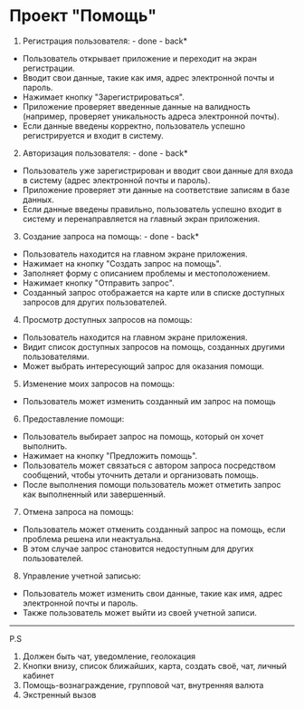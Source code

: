 # Проект "Помощь"

1) Регистрация пользователя: - done - back*

* Пользователь открывает приложение и переходит на экран регистрации.
* Вводит свои данные, такие как имя, адрес электронной почты и пароль.
* Нажимает кнопку "Зарегистрироваться".
* Приложение проверяет введенные данные на валидность (например, проверяет уникальность адреса электронной почты).
* Если данные введены корректно, пользователь успешно регистрируется и входит в систему.

2) Авторизация пользователя: - done - back*

* Пользователь уже зарегистрирован и вводит свои данные для входа в систему (адрес электронной почты и пароль).
* Приложение проверяет эти данные на соответствие записям в базе данных.
* Если данные введены правильно, пользователь успешно входит в систему и перенаправляется на главный экран приложения.

3) Создание запроса на помощь: - done - back*

* Пользователь находится на главном экране приложения.
* Нажимает на кнопку "Создать запрос на помощь".
* Заполняет форму с описанием проблемы и местоположением.
* Нажимает кнопку "Отправить запрос".
* Созданный запрос отображается на карте или в списке доступных запросов для других пользователей.

4) Просмотр доступных запросов на помощь:

* Пользователь находится на главном экране приложения.
* Видит список доступных запросов на помощь, созданных другими пользователями.
* Может выбрать интересующий запрос для оказания помощи.

5) Изменение моих запросов на помощь:
 * Пользователь может изменить созданный им запрос на помощь

6) Предоставление помощи:

* Пользователь выбирает запрос на помощь, который он хочет выполнить.
* Нажимает на кнопку "Предложить помощь".
* Пользователь может связаться с автором запроса посредством сообщений, чтобы уточнить детали и организовать помощь.
* После выполнения помощи пользователь может отметить запрос как выполненный или завершенный.

7) Отмена запроса на помощь:

* Пользователь может отменить созданный запрос на помощь, если проблема решена или неактуальна.
* В этом случае запрос становится недоступным для других пользователей.

8) Управление учетной записью:

* Пользователь может изменить свои данные, такие как имя, адрес электронной почты и пароль.
* Также пользователь может выйти из своей учетной записи.

------

P.S

1) Должен быть чат, уведомление, геолокация
2) Кнопки внизу, список ближайших, карта, создать своё, чат, личный кабинет
3) Помощь-вознаграждение, групповой чат, внутренняя валюта 
4) Экстренный вызов
